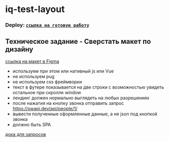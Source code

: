 # iq-test-layout
### Deploy: [`ссылка на готовую работу`](https://besyashka.github.io/iq-test-layout/src/) ###

## Техническое задание - Сверстать макет по дизайну

[ссылка на макет в Figma](https://www.figma.com/file/mTNXbFPzU5vaAOlEp0np7d/%D0%A2%D0%B5%D1%81%D1%82-%D0%BD%D0%B0-%D1%83%D1%80%D0%BE%D0%B2%D0%B5%D0%BD%D1%8C-IQ?node-id=0%3A1)

- используем при этом или нативный js или Vue
- не используем pug
- не используем css фреймворки
- текст в футере показывается на две строки с возможностью увидеть остальное при скролле window
- лендинг должен нормально выглядеть на любых разрешениях
- после нажатия на кнопку звонка отправить запрос https://swapi.dev/api/people/1/
- вывести полученные оформленные данные, а не json под кнопкой звонка
- должно быть SPA

[дока для запросов](https://swapi.dev/api/people/1/)